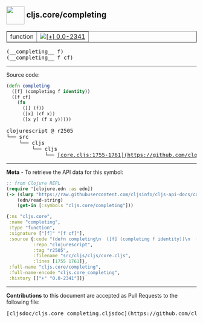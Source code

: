 ## <img width="48px" valign="middle" src="http://i.imgur.com/Hi20huC.png"> cljs.core/completing

 <table border="1">
<tr>

<td>function</td>
<td><a href="https://github.com/cljsinfo/cljs-api-docs/tree/0.0-2341"><img valign="middle" alt="[+] 0.0-2341" src="https://img.shields.io/badge/+-0.0--2341-lightgrey.svg"></a> </td>
</tr>
</table>

 <samp>
(__completing__ f)<br>
</samp>
 <samp>
(__completing__ f cf)<br>
</samp>

---





Source code:

```clj
(defn completing
  ([f] (completing f identity))
  ([f cf]
    (fn
      ([] (f))
      ([x] (cf x))
      ([x y] (f x y)))))
```

 <pre>
clojurescript @ r2505
└── src
    └── cljs
        └── cljs
            └── <ins>[core.cljs:1755-1761](https://github.com/clojure/clojurescript/blob/r2505/src/cljs/cljs/core.cljs#L1755-L1761)</ins>
</pre>


---

__Meta__ - To retrieve the API data for this symbol:

```clj
;; from Clojure REPL
(require '[clojure.edn :as edn])
(-> (slurp "https://raw.githubusercontent.com/cljsinfo/cljs-api-docs/catalog/cljs-api.edn")
    (edn/read-string)
    (get-in [:symbols "cljs.core/completing"]))
```

```clj
{:ns "cljs.core",
 :name "completing",
 :type "function",
 :signature ["[f]" "[f cf]"],
 :source {:code "(defn completing\n  ([f] (completing f identity))\n  ([f cf]\n    (fn\n      ([] (f))\n      ([x] (cf x))\n      ([x y] (f x y)))))",
          :repo "clojurescript",
          :tag "r2505",
          :filename "src/cljs/cljs/core.cljs",
          :lines [1755 1761]},
 :full-name "cljs.core/completing",
 :full-name-encode "cljs.core_completing",
 :history [["+" "0.0-2341"]]}

```

---

__Contributions__ to this document are accepted as Pull Requests to the following file:

 <pre>
[cljsdoc/cljs.core_completing.cljsdoc](https://github.com/cljsinfo/cljs-api-docs/blob/master/cljsdoc/cljs.core_completing.cljsdoc)
</pre>

